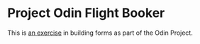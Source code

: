 # Project Odin Flight Booker

This is [an exercise](http://www.theodinproject.com/ruby-on-rails/building-advanced-forms)
in building forms as part of the Odin Project. 